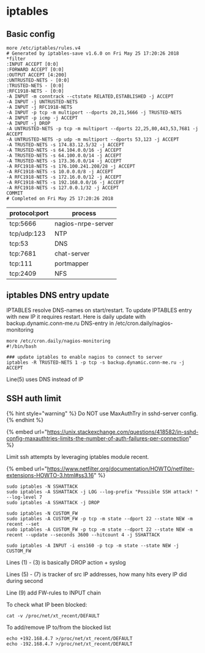 # iptables

## Basic config

```
more /etc/iptables/rules.v4
# Generated by iptables-save v1.6.0 on Fri May 25 17:20:26 2018
*filter
:INPUT ACCEPT [0:0]
:FORWARD ACCEPT [0:0]
:OUTPUT ACCEPT [4:200]
:UNTRUSTED-NETS - [0:0]
:TRUSTED-NETS - [0:0]
:RFC1918-NETS - [0:0]
-A INPUT -m conntrack --ctstate RELATED,ESTABLISHED -j ACCEPT
-A INPUT -j UNTRUSTED-NETS
-A INPUT -j RFC1918-NETS
-A INPUT -p tcp -m multiport --dports 20,21,5666 -j TRUSTED-NETS
-A INPUT -p icmp -j ACCEPT
-A INPUT -j DROP
-A UNTRUSTED-NETS -p tcp -m multiport --dports 22,25,80,443,53,7681 -j ACCEPT
-A UNTRUSTED-NETS -p udp -m multiport --dports 53,123 -j ACCEPT
-A TRUSTED-NETS -s 174.83.12.5/32 -j ACCEPT
-A TRUSTED-NETS -s 64.104.0.0/16 -j ACCEPT
-A TRUSTED-NETS -s 64.100.0.0/14 -j ACCEPT
-A TRUSTED-NETS -s 173.36.0.0/14 -j ACCEPT
-A RFC1918-NETS -s 176.100.241.208/28 -j ACCEPT
-A RFC1918-NETS -s 10.0.0.0/8 -j ACCEPT
-A RFC1918-NETS -s 172.16.0.0/12 -j ACCEPT
-A RFC1918-NETS -s 192.168.0.0/16 -j ACCEPT
-A RFC1918-NETS -s 127.0.0.1/32 -j ACCEPT
COMMIT
# Completed on Fri May 25 17:20:26 2018
```

| protocol:port | process            |
| ------------- | ------------------ |
| tcp:5666      | nagios-nrpe-server |
| tcp/udp:123   | NTP                |
| tcp:53        | DNS                |
| tcp:7681      | chat-server        |
| tcp:111       | portmapper         |
| tcp:2409      | NFS                |

## iptables DNS entry update

IPTABLES resolve DNS-names on start/restart. To update IPTABLES entry with new IP it requires restart. Here is daily update with backup.dynamic.conn-me.ru DNS-entry in /etc/cron.daily/nagios-monitoring

```
more /etc/cron.daily/nagios-monitoring 
#!/bin/bash

### update iptables to enable nagios to connect to server
iptables -R TRUSTED-NETS 1 -p tcp -s backup.dynamic.conn-me.ru -j ACCEPT
```

Line(5) uses DNS instead of IP



## SSH auth limit

{% hint style="warning" %}
Do NOT use MaxAuthTry in sshd-server config.&#x20;
{% endhint %}

{% embed url="https://unix.stackexchange.com/questions/418582/in-sshd-config-maxauthtries-limits-the-number-of-auth-failures-per-connection" %}

Limit ssh attempts by leveraging iptables module recent.

{% embed url="https://www.netfilter.org/documentation/HOWTO/netfilter-extensions-HOWTO-3.html#ss3.16" %}

```
sudo iptables -N SSHATTACK
sudo iptables -A SSHATTACK -j LOG --log-prefix "Possible SSH attack! " --log-level 7
sudo iptables -A SSHATTACK -j DROP

sudo iptables -N CUSTOM_FW
sudo iptables -A CUSTOM_FW -p tcp -m state --dport 22 --state NEW -m recent --set
sudo iptables -A CUSTOM_FW -p tcp -m state --dport 22 --state NEW -m recent --update --seconds 3600 --hitcount 4 -j SSHATTACK

sudo iptables -A INPUT -i ens160 -p tcp -m state --state NEW -j CUSTOM_FW

```

Lines (1) - (3) is basically DROP action + syslog

Lines (5) - (7) is tracker of src IP addresses, how many hits every IP did during second

Line (9) add FW-rules to INPUT chain



To check what IP been blocked:

```
cat -v /proc/net/xt_recent/DEFAULT
```

To add/remove IP to/from the blocked list

```
echo +192.168.4.7 >/proc/net/xt_recent/DEFAULT
echo -192.168.4.7 >/proc/net/xt_recent/DEFAULT
```
